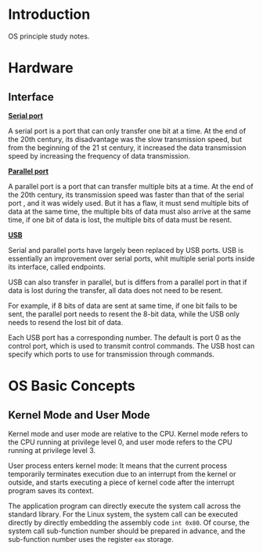 # Introduction

OS principle study notes.

# Hardware

## Interface

[**Serial port**](https://en.wikipedia.org/wiki/Serial_port)

A serial port is a port that can only transfer one bit at a time. At the end of the 20th century, its disadvantage was the slow transmission speed, but from the beginning of the 21 st century, it increased the data transmission speed by increasing the frequency of data transmission.

[**Parallel port**](https://en.wikipedia.org/wiki/Parallel_port)

A parallel port is a port that can transfer multiple bits at a time. At the end of the 20th century, its transmission speed was faster than that of the serial port , and it was widely used. But it has a flaw, it must send multiple bits of data at the same time, the multiple bits of data must also arrive at the same time, if one bit of data is lost, the multiple bits of data must be resent.

[**USB**](https://en.wikipedia.org/wiki/USB)

Serial and parallel ports have largely been replaced by USB ports. USB is essentially an improvement over serial ports, whit multiple serial ports inside its interface, called endpoints.

USB can also transfer in parallel, but is differs from a parallel port in that if data is lost during the transfer, all data does not need to be resent.

For example, if 8 bits of data are sent at same time, if one bit fails to be sent, the parallel port needs to resent the 8-bit data, while the USB only needs to resend the lost bit of data.

Each USB port has a corresponding number. The default is port 0 as the control port, which is used to transmit control commands. The USB host can specify which ports to use for transmission through commands.

# OS Basic Concepts

## Kernel Mode and User Mode

Kernel mode and user mode are relative to the CPU. Kernel mode refers to the CPU running at privilege level 0, and user mode refers to the CPU running at privilege level 3.

User process enters kernel mode: It means that the current process temporarily terminates execution due to an interrupt from the kernel or outside, and starts executing a piece of kernel code after the interrupt program saves its context.

The application program can directly execute the system call across the standard library. For the Linux system, the system call can be executed directly by directly embedding the assembly code `int 0x80`. Of course, the system call sub-function number should be prepared in advance, and the sub-function number uses the register `eax` storage.

